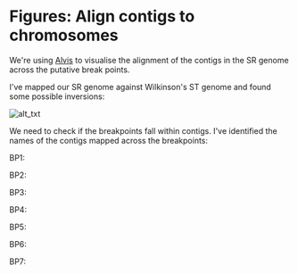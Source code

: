 # Figures: Align contigs to chromosomes

We're using [Alvis](https://alvis.readthedocs.io/en/latest/usage/diagrams.html) to visualise the alignment of the contigs in the SR genome across the putative break points. 

I've mapped our SR genome against Wilkinson's ST genome and found some possible inversions: 

![alt_txt][fig1]

[fig1]:https://user-images.githubusercontent.com/12142475/174772283-f42ce9e0-39cc-4f24-b831-09a9fbf0083a.png


We need to check if the breakpoints fall within contigs. I've identified the names of the contigs mapped across the breakpoints: 


BP1: 

BP2:

BP3: 

BP4: 

BP5:

BP6:

BP7: 



